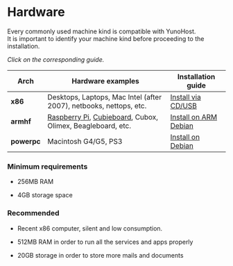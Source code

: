 # Hardware

Every commonly used machine kind is compatible with YunoHost.    
It is important to identify your machine kind before proceeding to the installation.

*Click on the corresponding guide.*

| Arch | Hardware examples | Installation guide |
|------|-----------------------|----------------------|
| **x86** | Desktops, Laptops, Mac Intel (after 2007), netbooks, nettops, etc. | [Install via CD/USB](/install_iso) |
| **armhf** | [Raspberry Pi](/install_on_raspberry), [Cubieboard](/install_on_cubieboard), Cubox, Olimex, Beagleboard, etc. | [Install on ARM Debian](/install_on_debian) |
| **powerpc** | Macintosh G4/G5, PS3 |  [Install on Debian](/install_on_debian) |


### Minimum requirements

* 256MB RAM

* 4GB storage space

### Recommended

* Recent x86 computer, silent and low consumption.

* 512MB RAM in order to run all the services and apps properly

* 20GB storage in order to store more mails and documents